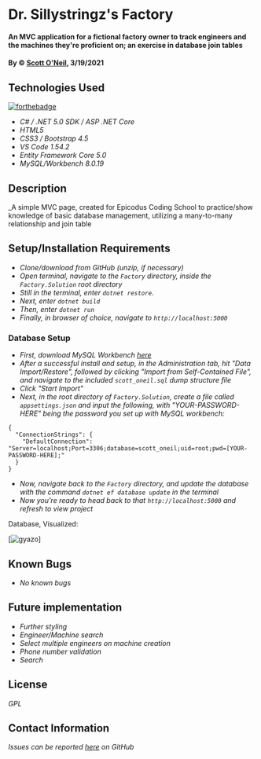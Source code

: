 # Dr. Sillystringz's Factory

#### An MVC application for a fictional factory owner to track engineers and the machines they're proficient on; an exercise in database join tables

#### By &copy; [Scott O'Neil](https://github.com/spnoneil), 3/19/2021

## Technologies Used
[![forthebadge](https://forthebadge.com/images/badges/contains-17-coffee-cups.svg)](https://forthebadge.com)

* _C# / .NET 5.0 SDK / ASP .NET Core_
* _HTML5_
* _CSS3 / Bootstrap 4.5_
* _VS Code 1.54.2_
* _Entity Framework Core 5.0_
* _MySQL/Workbench 8.0.19_

## Description
_A simple MVC page, created for Epicodus Coding School to practice/show knowledge of basic database management, utilizing a many-to-many relationship and join table

## Setup/Installation Requirements

* _Clone/download from GitHub (unzip, if necessary)_
* _Open terminal, navigate to the `Factory` directory, inside the `Factory.Solution` root directory_
* _Still in the terminal, enter `dotnet restore`._
* _Next, enter `dotnet build`_
* _Then, enter `dotnet run`_
* _Finally, in browser of choice, navigate to `http://localhost:5000`_

### Database Setup


* _First, download MySQL Workbench [here](https://dev.mysql.com/downloads/workbench/)_
* _After a successful install and setup, in the Administration tab, hit "Data Import/Restore", followed by clicking "Import from Self-Contained File", and navigate to the included `scott_oneil.sql` dump structure file_
* _Click "Start Import"_
* _Next, in the root directory of `Factory.Solution`, create a file called `appsettings.json` and input the following, with "YOUR-PASSWORD-HERE" being the password you set up with MySQL workbench:_
```
{
  "ConnectionStrings": {
    "DefaultConnection": "Server=localhost;Port=3306;database=scott_oneil;uid=root;pwd=[YOUR-PASSWORD-HERE];"
  }
}
```
* _Now, navigate back to the `Factory` directory, and update the database with the command `dotnet ef database update` in the terminal_
* _Now you're ready to head back to that `http://localhost:5000` and refresh to view project_


Database, Visualized:

[![gyazo](https://i.gyazo.com/4f0ebc7d74a58b42cadc2816b37ded99.png)]

## Known Bugs

* _No known bugs_

## Future implementation
* _Further styling_
* _Engineer/Machine search_
* _Select multiple engineers on machine creation_
* _Phone number validation_
* _Search_

## License
_GPL_
## Contact Information

_Issues can be reported [here](https://github.com/spnoneil/Factory.Solution/issues/new) on GitHub_
